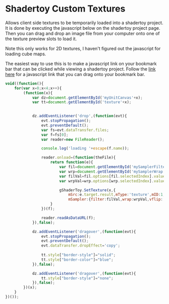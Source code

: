 # Shadertoy Custom Textures

Allows client side textures to be temporarily loaded into a shadertoy project. It is done by executing the javascript below on the shadertoy project page. Then you can drag and drop an image file from your computer onto one of the texture preview slots to load it. 

Note this only works for 2D textures, I haven't figured out the javascript for loading cube maps.

The easiest way to use this is to make a javascript link on your bookmark bar that can be clicked while viewing a shadertoy project. Follow the [link here](http://andrewhills.github.io/ShadertoyCustomTextures/link.html) for a javascript link that you can drag onto your bookmark bar.


```javascript
void((function(){
    for(var x=0;x<4;x++){
        (function(x){
            var dz=document.getElementById('myUnitCanvas'+x);
            var tt=document.getElementById('texture'+x);
            

            dz.addEventListener('drop',(function(evt){
                evt.stopPropagation();
                evt.preventDefault();
                var fs=evt.dataTransfer.files;
                var f=fs[0];
                var reader=new FileReader();

                console.log('loading '+escape(f.name));

                reader.onload=(function(theFile){
                    return function(e){
                        var fil=document.getElementById('mySamplerFilter'+x);
                        var wrp=document.getElementById('mySamplerWrap'+x);
                        var filVal=fil.options[fil.selectedIndex].value;
                        var wrpVal=wrp.options[wrp.selectedIndex].value;

                        gShaderToy.SetTexture(x,{
                            mSrc:e.target.result,mType:'texture',mID:1,
                            mSampler:{filter:filVal,wrap:wrpVal,vflip:'true',srgb:'false',internal:'byte'}});
                    }
                })(f);

                reader.readAsDataURL(f);
            }),false);

            dz.addEventListener('dragover',(function(evt){
                evt.stopPropagation();
                evt.preventDefault();
                evt.dataTransfer.dropEffect='copy';
                
                tt.style["border-style"]="solid";
                tt.style["border-color"]="blue";
            }),false);

            dz.addEventListener('dragover',(function(evt){
                tt.style["border-style"]="none";
            }),false);
        })(x);
    }
})());
```
